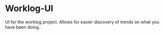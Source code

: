 # Worklog-UI

UI for the worklog project.
Allows for easier discovery of trends on what you have been doing.
